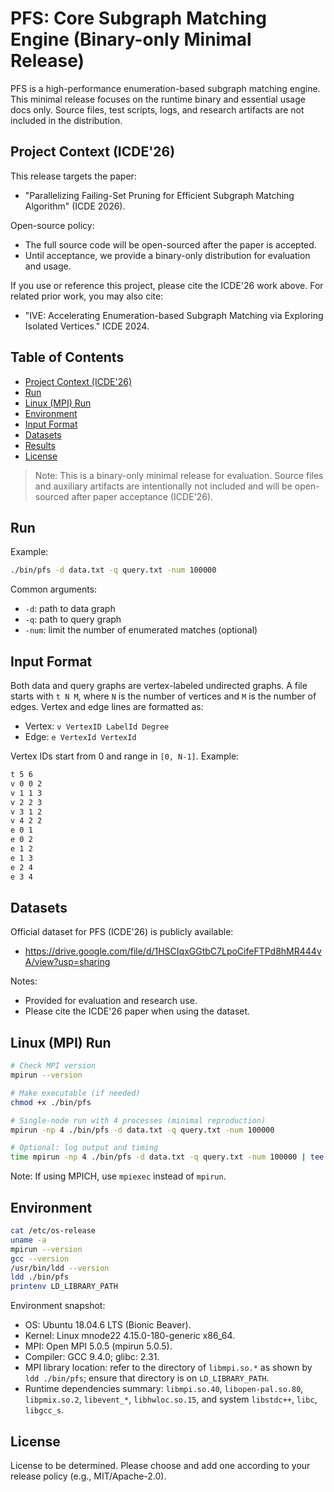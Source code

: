 # PFS: Core Subgraph Matching Engine (Binary-only Minimal Release)

PFS is a high-performance enumeration-based subgraph matching engine. This minimal release focuses on the runtime binary and essential usage docs only. Source files, test scripts, logs, and research artifacts are not included in the distribution.

## Project Context (ICDE'26)
This release targets the paper:
- "Parallelizing Failing-Set Pruning for Efficient Subgraph Matching Algorithm" (ICDE 2026).

Open-source policy:
- The full source code will be open-sourced after the paper is accepted.
- Until acceptance, we provide a binary-only distribution for evaluation and usage.

If you use or reference this project, please cite the ICDE'26 work above. For related prior work, you may also cite:
- "IVE: Accelerating Enumeration-based Subgraph Matching via Exploring Isolated Vertices." ICDE 2024.

## Table of Contents
- [Project Context (ICDE'26)](#project-context-icde26)
- [Run](#run)
- [Linux (MPI) Run](#linux-mpi-run)
- [Environment](#environment)
- [Input Format](#input-format)
- [Datasets](#datasets)
- [Results](#results)
- [License](#license)

> Note: This is a binary-only minimal release for evaluation. Source files and auxiliary artifacts are intentionally not included and will be open-sourced after paper acceptance (ICDE'26).

## Run
Example:
```bash
./bin/pfs -d data.txt -q query.txt -num 100000
```

Common arguments:
- `-d`: path to data graph
- `-q`: path to query graph
- `-num`: limit the number of enumerated matches (optional)

## Input Format
Both data and query graphs are vertex-labeled undirected graphs. A file starts with `t N M`, where `N` is the number of vertices and `M` is the number of edges. Vertex and edge lines are formatted as:
- Vertex: `v VertexID LabelId Degree`
- Edge: `e VertexId VertexId`

Vertex IDs start from 0 and range in `[0, N-1]`. Example:
```bash
t 5 6
v 0 0 2
v 1 1 3
v 2 2 3
v 3 1 2
v 4 2 2
e 0 1
e 0 2
e 1 2
e 1 3
e 2 4
e 3 4
```

## Datasets
Official dataset for PFS (ICDE'26) is publicly available:
- https://drive.google.com/file/d/1HSCIqxGGtbC7LpoCifeFTPd8hMR444vA/view?usp=sharing

Notes:
- Provided for evaluation and research use.
- Please cite the ICDE'26 paper when using the dataset.

## Linux (MPI) Run

```bash
# Check MPI version
mpirun --version

# Make executable (if needed)
chmod +x ./bin/pfs

# Single-node run with 4 processes (minimal reproduction)
mpirun -np 4 ./bin/pfs -d data.txt -q query.txt -num 100000

# Optional: log output and timing
time mpirun -np 4 ./bin/pfs -d data.txt -q query.txt -num 100000 | tee pfs_run.log
```

Note: If using MPICH, use `mpiexec` instead of `mpirun`.


## Environment
```bash
cat /etc/os-release
uname -a
mpirun --version
gcc --version
/usr/bin/ldd --version
ldd ./bin/pfs
printenv LD_LIBRARY_PATH
```

Environment snapshot:
- OS: Ubuntu 18.04.6 LTS (Bionic Beaver).
- Kernel: Linux mnode22 4.15.0-180-generic x86_64.
- MPI: Open MPI 5.0.5 (mpirun 5.0.5).
- Compiler: GCC 9.4.0; glibc: 2.31.
- MPI library location: refer to the directory of `libmpi.so.*` as shown by `ldd ./bin/pfs`; ensure that directory is on `LD_LIBRARY_PATH`.
- Runtime dependencies summary: `libmpi.so.40`, `libopen-pal.so.80`, `libpmix.so.2`, `libevent_*`, `libhwloc.so.15`, and system `libstdc++`, `libc`, `libgcc_s`.

## License
License to be determined. Please choose and add one according to your release policy (e.g., MIT/Apache-2.0).
